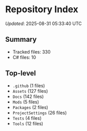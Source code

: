 # Repository Index

_Updated_: 2025-08-31 05:33:40 UTC

## Summary
- Tracked files: 330
- C# files: 10

## Top-level
- `.github` (1 files)
- `Assets` (127 files)
- `Docs` (142 files)
- `Mods` (5 files)
- `Packages` (2 files)
- `ProjectSettings` (26 files)
- `Tests` (4 files)
- `Tools` (12 files)
